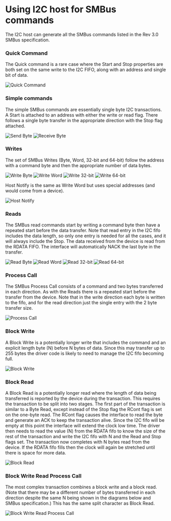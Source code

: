 
# Using I2C host for SMBus commands


The I2C host can generate all the SMBus commands listed in the Rev 3.0 SMBus specification.

### Quick Command

The Quick command is a rare case where the Start and Stop properties are both set on the same write to the I2C FIFO, along with an address and single bit of data.

![Quick Command](01-Quick.svg)

### Simple commands

The simple SMBus commands are essentially single byte I2C transactions.
A Start is attached to an address with either the write or read flag.
There follows a single byte transfer in the appropriate direction with the Stop flag attached.

![Send Byte](02-SendByte.svg)
![Receive Byte](03-ReceiveByte.svg)


### Writes

The set of SMBus Writes (Byte, Word, 32-bit and 64-bit) follow the address with a command byte and then the appropriate number of data bytes.

![Write Byte](04-WriteByte.svg)
![Write Word](04-WriteWord.svg)
![Write 32-bit](10-Write32.svg)
![Write 64-bit](12-Write64.svg)

Host Notify is the same as Write Word but uses special addresses (and would come from a device).

![Host Notify](09-HostNotify.svg)

### Reads

The SMBus read commands start by writing a command byte then have a repeated start before the data transfer.
Note that read entry in the I2C fifo includes the data length, so only one entry is needed for all the cases, and it will always include the Stop.
The data received from the device is read from the RDATA FIFO.
The interface will automatically NACK the last byte in the transfer.

![Read Byte](05-ReadByte.svg)
![Read Word](05-ReadWord.svg)
![Read 32-bit](11-Read32.svg)
![Read 64-bit](13-Read64.svg)

### Process Call

The SMBus Process Call consists of a command and two bytes transferred in each direction.
As with the Reads there is a repeated start before the transfer from the device.
Note that in the write direction each byte is written to the fifo, and for the read direction just the single entry with the 2 byte transfer size.

![Process Call](06-ProcessCall.svg)

### Block Write

A Block Write is a potentially longer write that includes the command and an explicit length byte (N) before N bytes of data.
Since this may transfer up to 255 bytes the driver code is likely to need to manage the I2C fifo becoming full.

![Block Write](07-BlockWrite.svg)

### Block Read

A Block Read is a potentially longer read where the length of data being transferred is reported by the device during the transaction.
This requires the transaction to be split into two stages.
The first part of the transaction is similar to a Byte Read, except instead of the Stop flag the RCont flag is set on the one-byte read.
The RCont flag causes the interface to read the byte and generate an ACK to keep the transaction alive.
Since the I2C fifo will be empty at this point the interface will extend the clock low time.
The driver then needs to read the value (N) from the RDATA fifo to know the size of the rest of the transaction and write the I2C fifo with N and the Read and Stop flags set.
The transaction now completes with N bytes read from the device.
If the RDATA fifo fills then the clock will again be stretched until there is space for more data.

![Block Read](07-BlockRead.svg)

### Block Write Read Process Call

The most complex transaction combines a block write and a block read.
(Note that there may be a different number of bytes transferred in each direction despite the same N being shown in the diagrams below and SMBus specification.)
This has the same split character as Block Read.

![Block Write Read Process Call](08-BlockWrRdPCall.svg)

